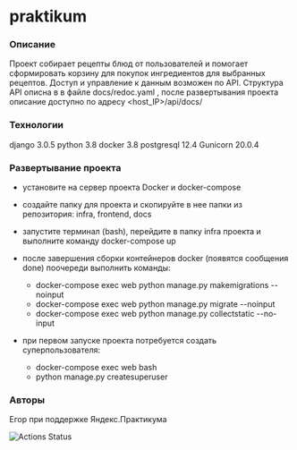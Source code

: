# praktikum
### Описание
Проект собирает рецепты блюд от пользователей и помогает сформировать корзину для покупок ингредиентов для выбранных рецептов. 
Доступ и управление к данным возможен по API. Структура API описна в в файле docs/redoc.yaml
, после развертывания проекта описание доступно по адресу <host_IP>/api/docs/

### Технологии
django 3.0.5
python 3.8
docker 3.8
postgresql 12.4
Gunicorn 20.0.4

### Развертывание проекта
- установите на сервер проекта Docker и docker-compose 
- создайте папку для проекта и скопируйте в нее папки из репозитория: infra, frontend, docs
- запустите терминал (bash), перейдите в папку infra проекта и выполните команду
docker-compose up

- после завершения сборки контейнеров docker (появятся сообщения done) поочереди выполнить команды:
    + docker-compose exec web python manage.py makemigrations --noinput
    + docker-compose exec web python manage.py migrate --noinput
    + docker-compose exec web python manage.py collectstatic --no-input
 - при первом запуске проекта потребуется создать суперпользователя:
     - docker-compose exec web bash
     - python manage.py createsuperuser

### Авторы

Егор при поддержке Яндекс.Практикума

![Actions Status](https://github.com/korey-h/foodgram-project-react/actions/workflows/main.yml/badge.svg)
